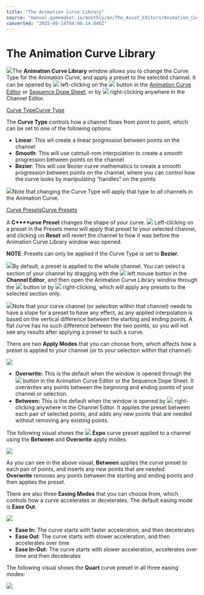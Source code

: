 ```yaml
---
title: "The Animation Curve Library"
source: "manual.gamemaker.io/monthly/en/The_Asset_Editors/Animation_Curve_Properties/Animation_Curve_Library.htm"
converted: "2025-09-14T04:00:14.840Z"
---
```


# The Animation Curve Library

![](../../assets/Images/Asset_Editors/Editor_Animation_Curves_Library.png)The **Animation Curve Library** window allows you to change the Curve Type for the Animation Curve, and apply a preset to the selected channel. It can be opened by ![](../../assets/Images/Icons/Icon_LMB.png) left-clicking on the ![](../../assets/Images/Icons/Animation_Curve_Library_Button.png) button in the [Animation Curve Editor](../Animation_Curves.md) or [Sequence Dope Sheet](../Sequence_Properties/Using_Animation_Curves.md), or by ![](../../assets/Images/Icons/Icon_RMB.png) right-clicking anywhere in the Channel Editor.

[Curve TypeCurve Type](Animation_Curve_Library.htm#)

The **Curve Type** controls how a channel flows from point to point, which can be set to one of the following options:

-   **Linear**: This wll create a linear progression between points on the channel
-   **Smooth**: This will use catmull-rom interpolation to create a smooth progression between points on the channel
-   **Bezier**: This will use Bezier curve mathematics to create a smooth progression between points on the channel, where you can control how the curve looks by manipulating "handles" on the points

![](../../assets/Images/Asset_Editors/Editor_Animation_Curves_Types.png)Note that changing the Curve Type will apply that type to _all_ channels in the Animation Curve.

[Curve PresetsCurve Presets](Animation_Curve_Library.htm#)

A **C****urve Preset** changes the shape of your curve. ![](../../assets/Images/Icons/Icon_LMB.png) Left-clicking on a preset in the Presets menu will apply that preset to your selected channel, and clicking on **Reset** will revert the channel to how it was before the Animation Curve Library window was opened.

**NOTE**: Presets can only be applied if the Curve Type is set to **Bezier**.

![](../../assets/Images/Asset_Editors/Editor_Animation_Curves_Library_Preset0.gif)By default, a preset is applied to the whole channel. You can select a section of your channel by dragging with the ![](../../assets/Images/Icons/Icon_LMB.png) left mouse button in the **Channel Editor**, and then open the Animation Curve Library window through the ![](../../assets/Images/Icons/Animation_Curve_Library_Button.png) button or by ![](../../assets/Images/Icons/Icon_RMB.png) right-clicking, which will apply any presets to the selected section only.

![](../../assets/Images/Asset_Editors/Editor_Animation_Curves_Library_Preset1_Selection.gif)Note that your curve channel (or selection within that channel) needs to have a slope for a preset to have any effect, as any applied interpolation is based on the vertical difference between the starting and ending points. A flat curve has no such difference between the two points, so you will not see any results after applying a preset to such a curve.

There are two **Apply Modes** that you can choose from, which affects how a preset is applied to your channel (or to your selection within that channel):


![](../../assets/Images/Asset_Editors/Editor_Animation_Curves_Library_Apply_Modes.png)

-   **Overwrite:** This is the default when the window is opened through the ![](../../assets/Images/Icons/Animation_Curve_Library_Button.png) button in the Animation Curve Editor or the Sequence Dope Sheet. It overwrites any points between the beginning and ending points of your channel or selection.
-   **Between:** This is the default when the window is opened by ![](../../assets/Images/Icons/Icon_RMB.png) right-clicking anywhere in the Channel Editor. It applies the preset between each pair of selected points, and adds any new points that are needed without removing any existing points.

The following visual shows the ![](../../assets/Images/Icons/Curve_Expo.png) **Expo** curve preset applied to a channel using the **Between** and **Overwrite** apply modes:

![](../../assets/Images/Asset_Editors/Editor_Animation_Curves_Library_Apply_Modes_Difference.png)

As you can see in the above visual, **Between** applies the curve preset to each pair of points, and inserts any new points that are needed. **Overwrite** removes any points between the starting and ending points and then applies the preset.

There are also three **Easing Modes** that you can choose from, which controls how a curve accelerates or decelerates. The default easing mode is **Ease Out**.

![](../../assets/Images/Asset_Editors/Editor_Animation_Curves_Library_Easings.png)

-   **Ease In:** The curve starts with faster acceleration, and then decelerates
-   **Ease Out**: The curve starts with slower acceleration, and then accelerates over time
-   **Ease In-Out:** The curve starts with slower acceleration, accelerates over time and then decelerates

The following visual shows the **Quart** curve preset in all three easing modes:

![](../../assets/Images/Asset_Editors/Editor_Animation_Curves_Library_Easings_Quart.png)